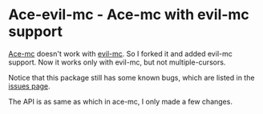 Ace-evil-mc - Ace-mc with evil-mc support
===========================================

[Ace-mc](https://github.com/mm--/ace-mc) doesn't work with [evil-mc](https://github.com/gabesoft/evil-mc). So I forked it and added evil-mc support. Now it works only with evil-mc, but not multiple-cursors.

Notice that this package still has some known bugs, which are listed in the [issues page](https://github.com/Liu233w/ace-evil-mc/issues).

The API is as same as which in ace-mc, I only made a few changes.
